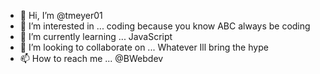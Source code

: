 - 👋 Hi, I’m @tmeyer01
- 👀 I’m interested in ... coding because you know ABC always be coding
- 🌱 I’m currently learning ... JavaScript 
- 💞️ I’m looking to collaborate on ... Whatever Ill bring the hype
- 📫 How to reach me ... @BWebdev 

<!---
tmeyer01/tmeyer01 is a ✨ special ✨ repository because its `README.md` (this file) appears on your GitHub profile.
You can click the Preview link to take a look at your changes.
--->
